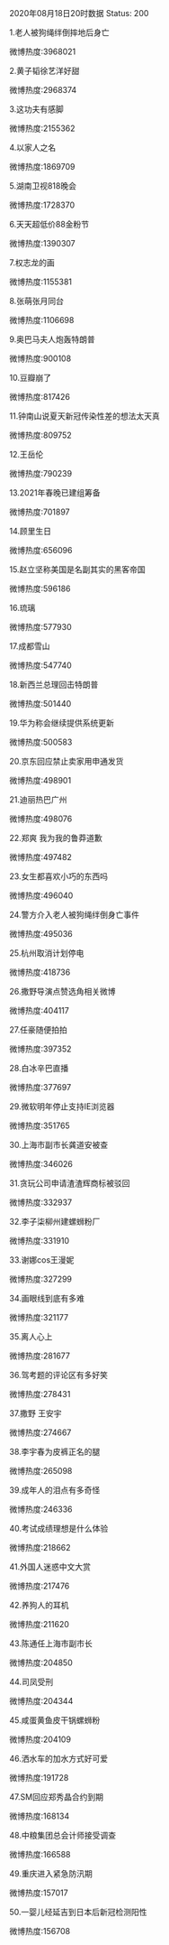 2020年08月18日20时数据
Status: 200

1.老人被狗绳绊倒摔地后身亡

微博热度:3968021

2.黄子韬徐艺洋好甜

微博热度:2968374

3.这功夫有感脚

微博热度:2155362

4.以家人之名

微博热度:1869709

5.湖南卫视818晚会

微博热度:1728370

6.天天超低价88金粉节

微博热度:1390307

7.权志龙的画

微博热度:1155381

8.张萌张月同台

微博热度:1106698

9.奥巴马夫人炮轰特朗普

微博热度:900108

10.豆瓣崩了

微博热度:817426

11.钟南山说夏天新冠传染性差的想法太天真

微博热度:809752

12.王岳伦

微博热度:790239

13.2021年春晚已建组筹备

微博热度:701897

14.顾里生日

微博热度:656096

15.赵立坚称美国是名副其实的黑客帝国

微博热度:596186

16.琉璃

微博热度:577930

17.成都雪山

微博热度:547740

18.新西兰总理回击特朗普

微博热度:501440

19.华为称会继续提供系统更新

微博热度:500583

20.京东回应禁止卖家用申通发货

微博热度:498901

21.迪丽热巴广州

微博热度:498076

22.郑爽 我为我的鲁莽道歉

微博热度:497482

23.女生都喜欢小巧的东西吗

微博热度:496040

24.警方介入老人被狗绳绊倒身亡事件

微博热度:495036

25.杭州取消计划停电

微博热度:418736

26.撒野导演点赞选角相关微博

微博热度:404117

27.任豪随便拍拍

微博热度:397352

28.白冰辛巴直播

微博热度:377697

29.微软明年停止支持IE浏览器

微博热度:351765

30.上海市副市长龚道安被查

微博热度:346026

31.贪玩公司申请渣渣辉商标被驳回

微博热度:332937

32.李子柒柳州建螺蛳粉厂

微博热度:331910

33.谢娜cos王漫妮

微博热度:327299

34.画眼线到底有多难

微博热度:321177

35.离人心上

微博热度:281677

36.驾考题的评论区有多好笑

微博热度:278431

37.撒野 王安宇

微博热度:274667

38.李宇春为皮裤正名的腿

微博热度:265098

39.成年人的泪点有多奇怪

微博热度:246336

40.考试成绩理想是什么体验

微博热度:218662

41.外国人迷惑中文大赏

微博热度:217476

42.养狗人的耳机

微博热度:211620

43.陈通任上海市副市长

微博热度:204850

44.司凤受刑

微博热度:204344

45.咸蛋黄鱼皮干锅螺蛳粉

微博热度:204109

46.洒水车的加水方式好可爱

微博热度:191728

47.SM回应郑秀晶合约到期

微博热度:168134

48.中粮集团总会计师接受调查

微博热度:166588

49.重庆进入紧急防汛期

微博热度:157017

50.一婴儿经延吉到日本后新冠检测阳性

微博热度:156708

